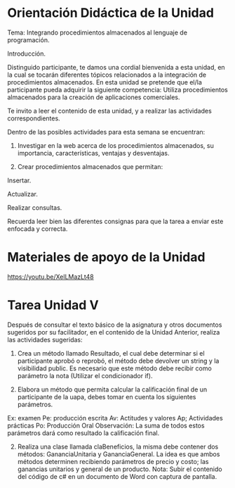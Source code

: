 # Orientación Didáctica de la Unidad

Tema: Integrando procedimientos almacenados al lenguaje de programación.

Introducción.

Distinguido participante, te damos una cordial bienvenida a esta unidad, en la cual se tocarán diferentes tópicos relacionados a la integración de procedimientos almacenados.
En esta unidad se pretende que el/la participante pueda adquirir la siguiente competencia: Utiliza procedimientos almacenados para la creación de aplicaciones comerciales.

Te invito a leer el contenido de esta unidad, y a realizar las actividades correspondientes.

Dentro de las posibles actividades para esta semana se encuentran:

1. Investigar en la web acerca de los procedimientos almacenados, su importancia, características, ventajas y desventajas.

2. Crear procedimientos almacenados que permitan:

Insertar.

Actualizar.

Realizar consultas.

Recuerda leer bien las diferentes consignas para que la tarea a enviar este enfocada y correcta.

# Materiales de apoyo de la Unidad

https://youtu.be/XelLMazLt48


# Tarea Unidad V

Después de consultar el texto básico de la asignatura y otros documentos sugeridos por su facilitador, en el contenido de la Unidad Anterior, realiza las actividades sugeridas:

1) Crea un método llamado Resultado, el cual debe determinar si el participante aprobó o reprobó, el método debe devolver un string y la visibilidad public. Es necesario que este método debe recibir como parámetro la nota (Utilizar el condicionador if).

4) Elabora un método que permita calcular la calificación final de un participante de la uapa, debes tomar en cuenta los siguientes parámetros.

Ex: examen
Pe: producción escrita
Av: Actitudes y valores
Ap; Actividades prácticas
Po: Producción Oral 
Observación: La suma de todos estos parámetros dará como resultado la calificación final.

2) Realiza una clase llamada claBeneficios, la misma debe contener dos métodos: GananciaUnitaria y GananciaGeneral.
La idea es que ambos métodos determinen recibiendo parámetros de precio y costo; las ganancias unitarios y general de un producto.
Nota: Subir el contenido del código de c# en un documento de Word con captura de pantalla.
